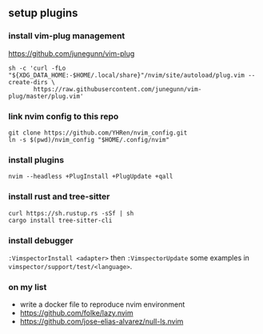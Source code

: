 ## setup plugins
### install vim-plug management
https://github.com/junegunn/vim-plug

```
sh -c 'curl -fLo "${XDG_DATA_HOME:-$HOME/.local/share}"/nvim/site/autoload/plug.vim --create-dirs \
       https://raw.githubusercontent.com/junegunn/vim-plug/master/plug.vim'
```

### link nvim config to this repo

```
git clone https://github.com/YHRen/nvim_config.git
ln -s $(pwd)/nvim_config "$HOME/.config/nvim"
```

### install plugins

`nvim --headless +PlugInstall +PlugUpdate +qall`

### install rust and tree-sitter

```
curl https://sh.rustup.rs -sSf | sh
cargo install tree-sitter-cli
```

### install debugger

`:VimspectorInstall <adapter>` then `:VimspectorUpdate`
some examples in `vimspector/support/test/<language>`.

### on my list

* write a docker file to reproduce nvim environment
* https://github.com/folke/lazy.nvim
* https://github.com/jose-elias-alvarez/null-ls.nvim
